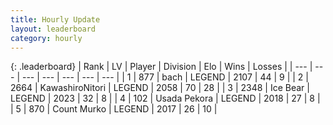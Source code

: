 ```yaml
---
title: Hourly Update
layout: leaderboard
category: hourly
---
```


{: .leaderboard}
| Rank | LV | Player | Division | Elo | Wins | Losses |
| --- | --- | --- | --- | --- | --- | --- |
| <span data-change="0">1</span> | 877 | <span title="ID: 281795">bach</span> | LEGEND | <span data-change="0">2107</span> | <span data-change="0">44</span> | <span data-change="0">9</span> |
| <span data-change="0">2</span> | 2664 | <span title="ID: 164871">KawashiroNitori</span> | LEGEND | <span data-change="1">2058</span> | <span data-change="2">70</span> | <span data-change="1">28</span> |
| <span data-change="0">3</span> | 2348 | <span title="ID: 417840">Ice Bear</span> | LEGEND | <span data-change="-9">2023</span> | <span data-change="0">32</span> | <span data-change="1">8</span> |
| <span data-change="1">4</span> | 102 | <span title="ID: 641994">Usada Pekora</span> | LEGEND | <span data-change="0">2018</span> | <span data-change="0">27</span> | <span data-change="0">8</span> |
| <span data-change="1">5</span> | 870 | <span title="ID: 498323">Count Murko</span> | LEGEND | <span data-change="0">2017</span> | <span data-change="0">26</span> | <span data-change="0">10</span> |